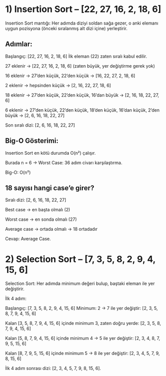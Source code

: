 # 1) Insertion Sort – [22, 27, 16, 2, 18, 6]

Insertion Sort mantığı: Her adımda diziyi soldan sağa gezer, o anki elemanı uygun pozisyona (önceki sıralanmış alt dizi içine) yerleştirir.

## Adımlar:

Başlangıç: [22, 27, 16, 2, 18, 6]
İlk eleman (22) zaten sıralı kabul edilir.

27 eklenir → [22, 27, 16, 2, 18, 6] (zaten büyük, yer değiştirme gerek yok)

16 eklenir → 27’den küçük, 22’den küçük → [16, 22, 27, 2, 18, 6]

2 eklenir → hepsinden küçük → [2, 16, 22, 27, 18, 6]

18 eklenir → 27’den küçük, 22’den küçük, 16’dan büyük → [2, 16, 18, 22, 27, 6]

6 eklenir → 27’den küçük, 22’den küçük, 18’den küçük, 16’dan küçük, 2’den büyük →
[2, 6, 16, 18, 22, 27]

Son sıralı dizi: [2, 6, 16, 18, 22, 27]

## Big-O Gösterimi:

Insertion Sort en kötü durumda O(n²) çalışır.

Burada n = 6 → Worst Case: 36 adım civarı karşılaştırma.

Big-O: O(n²)

## 18 sayısı hangi case’e girer?

Sıralı dizi: [2, 6, 16, 18, 22, 27]

Best case → en başta olmalı (2)

Worst case → en sonda olmalı (27)

Average case → ortada olmalı → 18 ortadadır

Cevap: Average Case.

# 2) Selection Sort – [7, 3, 5, 8, 2, 9, 4, 15, 6]

Selection Sort: Her adımda minimum değeri bulup, baştaki eleman ile yer değiştirir.

İlk 4 adım:

Başlangıç: [7, 3, 5, 8, 2, 9, 4, 15, 6]
Minimum: 2 → 7 ile yer değiştir:
[2, 3, 5, 8, 7, 9, 4, 15, 6]

Kalan [3, 5, 8, 7, 9, 4, 15, 6] içinde minimum 3, zaten doğru yerde:
[2, 3, 5, 8, 7, 9, 4, 15, 6]

Kalan [5, 8, 7, 9, 4, 15, 6] içinde minimum 4 → 5 ile yer değiştir:
[2, 3, 4, 8, 7, 9, 5, 15, 6]

Kalan [8, 7, 9, 5, 15, 6] içinde minimum 5 → 8 ile yer değiştir:
[2, 3, 4, 5, 7, 9, 8, 15, 6]

İlk 4 adım sonrası dizi: [2, 3, 4, 5, 7, 9, 8, 15, 6].
